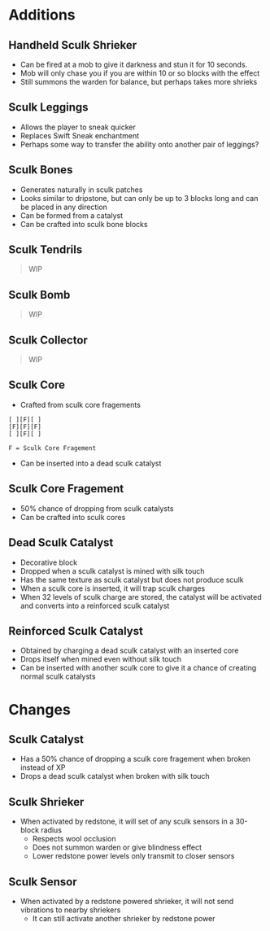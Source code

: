 # Additions

## Handheld Sculk Shrieker

* Can be fired at a mob to give it darkness and stun it for 10 seconds.
* Mob will only chase you if you are within 10 or so blocks with the effect
* Still summons the warden for balance, but perhaps takes more shrieks

## Sculk Leggings

* Allows the player to sneak quicker
* Replaces Swift Sneak enchantment
* Perhaps some way to transfer the ability onto another pair of leggings?

## Sculk Bones

* Generates naturally in sculk patches
* Looks similar to dripstone, but can only be up to 3 blocks long and can be placed in any direction
* Can be formed from a catalyst
* Can be crafted into sculk bone blocks

## Sculk Tendrils

> WIP

## Sculk Bomb

> WIP

## Sculk Collector

> WIP

## Sculk Core

- Crafted from sculk core fragements
>

    [ ][F][ ]
    [F][F][F]
    [ ][F][ ]

    F = Sculk Core Fragement

- Can be inserted into a dead sculk catalyst

## Sculk Core Fragement

- 50% chance of dropping from sculk catalysts
- Can be crafted into sculk cores

## Dead Sculk Catalyst

- Decorative block
- Dropped when a sculk catalyst is mined with silk touch
- Has the same texture as sculk catalyst but does not produce sculk
- When a sculk core is inserted, it will trap sculk charges
- When 32 levels of sculk charge are stored, the catalyst will be activated and converts into a reinforced sculk catalyst

## Reinforced Sculk Catalyst

- Obtained by charging a dead sculk catalyst with an inserted core
- Drops itself when mined even without silk touch
- Can be inserted with another sculk core to give it a chance of creating normal sculk catalysts

# Changes

## Sculk Catalyst

- Has a 50% chance of dropping a sculk core fragement when broken instead of XP
- Drops a dead sculk catalyst when broken with silk touch

## Sculk Shrieker

- When activated by redstone, it will set of any sculk sensors in a 30-block radius
  - Respects wool occlusion
  - Does not summon warden or give blindness effect
  - Lower redstone power levels only transmit to closer sensors

## Sculk Sensor

- When activated by a redstone powered shrieker, it will not send vibrations to nearby shriekers
  - It can still activate another shrieker by redstone power